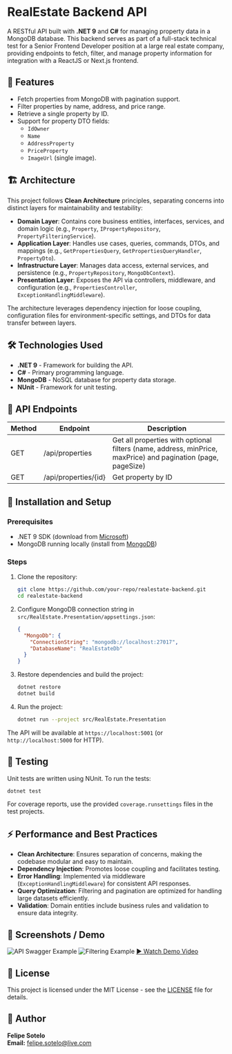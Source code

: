 # RealEstate Backend API

A RESTful API built with **.NET 9** and **C#** for managing property data in a MongoDB database. This backend serves as part of a full-stack technical test for a Senior Frontend Developer position at a large real estate company, providing endpoints to fetch, filter, and manage property information for integration with a ReactJS or Next.js frontend.

## 🚀 Features

- Fetch properties from MongoDB with pagination support.
- Filter properties by name, address, and price range.
- Retrieve a single property by ID.
- Support for property DTO fields:
  - `IdOwner`
  - `Name`
  - `AddressProperty`
  - `PriceProperty`
  - `ImageUrl` (single image).

## 🏗️ Architecture

This project follows **Clean Architecture** principles, separating concerns into distinct layers for maintainability and testability:

- **Domain Layer**: Contains core business entities, interfaces, services, and domain logic (e.g., `Property`, `IPropertyRepository`, `PropertyFilteringService`).
- **Application Layer**: Handles use cases, queries, commands, DTOs, and mappings (e.g., `GetPropertiesQuery`, `GetPropertiesQueryHandler`, `PropertyDto`).
- **Infrastructure Layer**: Manages data access, external services, and persistence (e.g., `PropertyRepository`, `MongoDbContext`).
- **Presentation Layer**: Exposes the API via controllers, middleware, and configuration (e.g., `PropertiesController`, `ExceptionHandlingMiddleware`).

The architecture leverages dependency injection for loose coupling, configuration files for environment-specific settings, and DTOs for data transfer between layers.

## 🛠️ Technologies Used

- **.NET 9** - Framework for building the API.
- **C#** - Primary programming language.
- **MongoDB** - NoSQL database for property data storage.
- **NUnit** - Framework for unit testing.

## 📡 API Endpoints

| Method | Endpoint                  | Description                       |
|--------|---------------------------|-----------------------------------|
| GET    | /api/properties           | Get all properties with optional filters (name, address, minPrice, maxPrice) and pagination (page, pageSize) |
| GET    | /api/properties/{id}      | Get property by ID                |

## 🚀 Installation and Setup

### Prerequisites
- .NET 9 SDK (download from [Microsoft](https://dotnet.microsoft.com/download/dotnet/9.0))
- MongoDB running locally (install from [MongoDB](https://www.mongodb.com/try/download/community))

### Steps
1. Clone the repository:
   ```bash
   git clone https://github.com/your-repo/realestate-backend.git
   cd realestate-backend
   ```

2. Configure MongoDB connection string in `src/RealEstate.Presentation/appsettings.json`:
   ```json
   {
     "MongoDb": {
       "ConnectionString": "mongodb://localhost:27017",
       "DatabaseName": "RealEstateDb"
     }
   }
   ```

3. Restore dependencies and build the project:
   ```bash
   dotnet restore
   dotnet build
   ```

4. Run the project:
   ```bash
   dotnet run --project src/RealEstate.Presentation
   ```

The API will be available at `https://localhost:5001` (or `http://localhost:5000` for HTTP).

## 🧪 Testing

Unit tests are written using NUnit. To run the tests:

```bash
dotnet test
```

For coverage reports, use the provided `coverage.runsettings` files in the test projects.

## ⚡ Performance and Best Practices

- **Clean Architecture**: Ensures separation of concerns, making the codebase modular and easy to maintain.
- **Dependency Injection**: Promotes loose coupling and facilitates testing.
- **Error Handling**: Implemented via middleware (`ExceptionHandlingMiddleware`) for consistent API responses.
- **Query Optimization**: Filtering and pagination are optimized for handling large datasets efficiently.
- **Validation**: Domain entities include business rules and validation to ensure data integrity.

## 📸 Screenshots / Demo

![API Swagger Example](docs/swagger-ui.png)
![Filtering Example](docs/filter-demo.gif)
[▶️ Watch Demo Video](https://link-to-demo-video.com)

## 📄 License

This project is licensed under the MIT License - see the [LICENSE](LICENSE) file for details.

## 👤 Author

**Felipe Sotelo**  
**Email:** felipe.sotelo@live.com